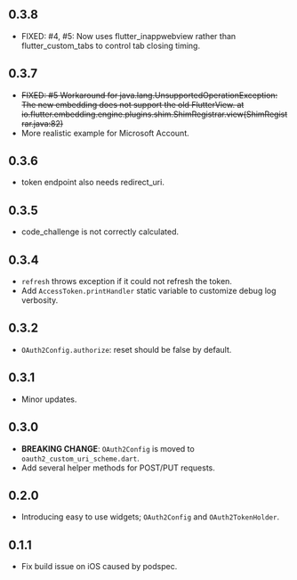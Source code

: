 ## 0.3.8

* FIXED: #4, #5: Now uses flutter_inappwebview rather than flutter_custom_tabs to control tab closing timing.

## 0.3.7

* ~~FIXED: #5 Workaround for java.lang.UnsupportedOperationException: The new embedding does not support the old FlutterView. at io.flutter.embedding.engine.plugins.shim.ShimRegistrar.view(ShimRegistrar.java:82)~~
* More realistic example for Microsoft Account.

## 0.3.6

* token endpoint also needs redirect_uri.

## 0.3.5

* code_challenge is not correctly calculated.

## 0.3.4

* `refresh` throws exception if it could not refresh the token.
* Add `AccessToken.printHandler` static variable to customize debug log verbosity.

## 0.3.2

* `OAuth2Config.authorize`: reset should be false by default.

## 0.3.1

* Minor updates.

## 0.3.0

* **BREAKING CHANGE**: `OAuth2Config` is moved to `oauth2_custom_uri_scheme.dart`.
* Add several helper methods for POST/PUT requests.

## 0.2.0

* Introducing easy to use widgets; `OAuth2Config` and `OAuth2TokenHolder`.

## 0.1.1

* Fix build issue on iOS caused by podspec.
